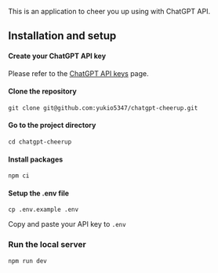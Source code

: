 This is an application to cheer you up using with ChatGPT API.

## Installation and setup

#### Create your ChatGPT API key

Please refer to the [ChatGPT API keys](https://platform.openai.com/account/api-keys) page.

#### Clone the repository
```
git clone git@github.com:yukio5347/chatgpt-cheerup.git
```

#### Go to the project directory
```
cd chatgpt-cheerup
```

#### Install packages
```
npm ci
```

#### Setup the .env file
```
cp .env.example .env
```
Copy and paste your API key to `.env`

### Run the local server
```
npm run dev
```
